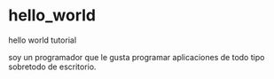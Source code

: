 # hello_world
hello world tutorial

soy un programador que le gusta programar aplicaciones de todo tipo sobretodo de escritorio.

